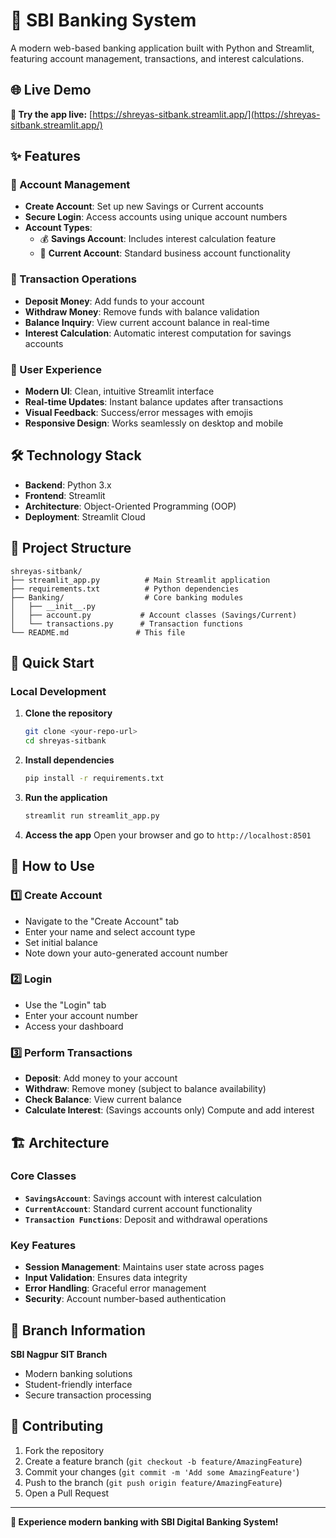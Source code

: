 # 🏦 SBI Banking System

A modern web-based banking application built with Python and Streamlit, featuring account management, transactions, and interest calculations.

## 🌐 Live Demo

**🚀 Try the app live:** [https://shreyas-sitbank.streamlit.app/](https://shreyas-sitbank.streamlit.app/)

## ✨ Features

### 🔐 Account Management
- **Create Account**: Set up new Savings or Current accounts
- **Secure Login**: Access accounts using unique account numbers
- **Account Types**: 
  - 💰 **Savings Account**: Includes interest calculation feature
  - 🏢 **Current Account**: Standard business account functionality

### 💸 Transaction Operations
- **Deposit Money**: Add funds to your account
- **Withdraw Money**: Remove funds with balance validation
- **Balance Inquiry**: View current account balance in real-time
- **Interest Calculation**: Automatic interest computation for savings accounts

### 🎨 User Experience
- **Modern UI**: Clean, intuitive Streamlit interface
- **Real-time Updates**: Instant balance updates after transactions
- **Visual Feedback**: Success/error messages with emojis
- **Responsive Design**: Works seamlessly on desktop and mobile

## 🛠️ Technology Stack

- **Backend**: Python 3.x
- **Frontend**: Streamlit
- **Architecture**: Object-Oriented Programming (OOP)
- **Deployment**: Streamlit Cloud

## 📁 Project Structure

```
shreyas-sitbank/
├── streamlit_app.py          # Main Streamlit application
├── requirements.txt          # Python dependencies
├── Banking/                  # Core banking modules
│   ├── __init__.py
│   ├── account.py           # Account classes (Savings/Current)
│   └── transactions.py      # Transaction functions
└── README.md               # This file
```

## 🚀 Quick Start

### Local Development

1. **Clone the repository**
   ```bash
   git clone <your-repo-url>
   cd shreyas-sitbank
   ```

2. **Install dependencies**
   ```bash
   pip install -r requirements.txt
   ```

3. **Run the application**
   ```bash
   streamlit run streamlit_app.py
   ```

4. **Access the app**
   Open your browser and go to `http://localhost:8501`

## 📖 How to Use

### 1️⃣ **Create Account**
- Navigate to the "Create Account" tab
- Enter your name and select account type
- Set initial balance
- Note down your auto-generated account number

### 2️⃣ **Login**
- Use the "Login" tab
- Enter your account number
- Access your dashboard

### 3️⃣ **Perform Transactions**
- **Deposit**: Add money to your account
- **Withdraw**: Remove money (subject to balance availability)
- **Check Balance**: View current balance
- **Calculate Interest**: (Savings accounts only) Compute and add interest

## 🏗️ Architecture

### Core Classes
- **`SavingsAccount`**: Savings account with interest calculation
- **`CurrentAccount`**: Standard current account functionality
- **`Transaction Functions`**: Deposit and withdrawal operations

### Key Features
- **Session Management**: Maintains user state across pages
- **Input Validation**: Ensures data integrity
- **Error Handling**: Graceful error management
- **Security**: Account number-based authentication

## 🌟 Branch Information

**SBI Nagpur SIT Branch**
- Modern banking solutions
- Student-friendly interface
- Secure transaction processing

## 🤝 Contributing

1. Fork the repository
2. Create a feature branch (`git checkout -b feature/AmazingFeature`)
3. Commit your changes (`git commit -m 'Add some AmazingFeature'`)
4. Push to the branch (`git push origin feature/AmazingFeature`)
5. Open a Pull Request

---

**🏦 Experience modern banking with SBI Digital Banking System!**

